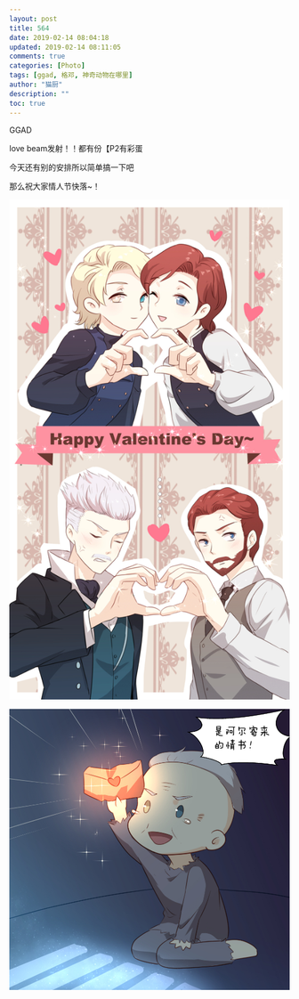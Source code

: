```yaml
---
layout: post
title: 564
date: 2019-02-14 08:04:18
updated: 2019-02-14 08:11:05
comments: true
categories: [Photo]
tags: [ggad, 格邓, 神奇动物在哪里]
author: "猫厨"
description: ""
toc: true
---
```


<p>GGAD</p> 
<p>love beam发射！！都有份【P2有彩蛋</p> 
<p>今天还有别的安排所以简单搞一下吧</p> 
<p>那么祝大家情人节快落~！</p>

![](https://raw.githubusercontent.com/alicewish/meowchain247/master/img_cVZNdzJtQk9JV2VKczhxUVhmNDIzV3h3V3c1cFM1aW00bmdnRXVXL0VXcW5PY3g0R0ZBMVBRPT0.jpg)

![](https://raw.githubusercontent.com/alicewish/meowchain247/master/img_cVZNdzJtQk9JV2VKczhxUVhmNDIzYlc0YmxsdCt4dG8vdjhhYjBUUTVINSt1YzRtUzRETnR3PT0.jpg)